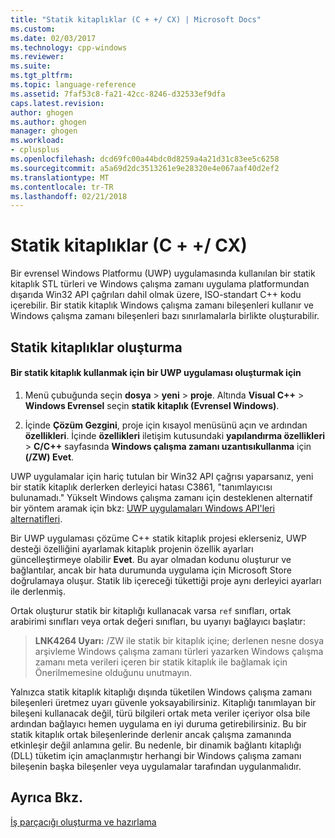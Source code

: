 ```yaml
---
title: "Statik kitaplıklar (C + +/ CX) | Microsoft Docs"
ms.custom: 
ms.date: 02/03/2017
ms.technology: cpp-windows
ms.reviewer: 
ms.suite: 
ms.tgt_pltfrm: 
ms.topic: language-reference
ms.assetid: 7faf53c8-fa21-42cc-8246-d32533ef9dfa
caps.latest.revision: 
author: ghogen
ms.author: ghogen
manager: ghogen
ms.workload:
- cplusplus
ms.openlocfilehash: dcd69fc00a44bdc0d8259a4a21d31c83ee5c6258
ms.sourcegitcommit: a5a69d2dc3513261e9e28320e4e067aaf40d2ef2
ms.translationtype: MT
ms.contentlocale: tr-TR
ms.lasthandoff: 02/21/2018
---
```

# <a name="static-libraries-ccx"></a>Statik kitaplıklar (C + +/ CX)
Bir evrensel Windows Platformu (UWP) uygulamasında kullanılan bir statik kitaplık STL türleri ve Windows çalışma zamanı uygulama platformundan dışarıda Win32 API çağrıları dahil olmak üzere, ISO-standart C++ kodu içerebilir. Bir statik kitaplık Windows çalışma zamanı bileşenleri kullanır ve Windows çalışma zamanı bileşenleri bazı sınırlamalarla birlikte oluşturabilir.  
  
## <a name="creating-static-libraries"></a>Statik kitaplıklar oluşturma  
  
#### <a name="to-create-a-static-library-for-use-in-a-uwp-app"></a>Bir statik kitaplık kullanmak için bir UWP uygulaması oluşturmak için  
  
1.  Menü çubuğunda seçin **dosya** > **yeni** > **proje**. Altında **Visual C++** > **Windows Evrensel** seçin **statik kitaplık (Evrensel Windows)**.  
  
2.  İçinde **Çözüm Gezgini**, proje için kısayol menüsünü açın ve ardından **özellikleri**. İçinde **özellikleri** iletişim kutusundaki **yapılandırma özellikleri** > **C/C++** sayfasında **Windows çalışma zamanı uzantısıkullanma** için **(/ZW) Evet**.  
  
 UWP uygulamalar için hariç tutulan bir Win32 API çağrısı yaparsanız, yeni bir statik kitaplık derlerken derleyici hatası C3861, "tanımlayıcısı bulunamadı." Yükselt Windows çalışma zamanı için desteklenen alternatif bir yöntem aramak için bkz: [UWP uygulamaları Windows API'leri alternatifleri](/uwp/win32-and-com/alternatives-to-windows-apis-uwp).  
  
 Bir UWP uygulaması çözüme C++ statik kitaplık projesi eklerseniz, UWP desteği özelliğini ayarlamak kitaplık projenin özellik ayarları güncelleştirmeye olabilir **Evet**. Bu ayar olmadan kodunu oluşturur ve bağlantılar, ancak bir hata durumunda uygulama için Microsoft Store doğrulamaya oluşur. Statik lib içereceği tükettiği proje aynı derleyici ayarları ile derlenmiş.  
  
 Ortak oluşturur statik bir kitaplığı kullanacak varsa `ref` sınıfları, ortak arabirimi sınıfları veya ortak değeri sınıfları, bu uyarıyı bağlayıcı başlatır:  
  
> **LNK4264 Uyarı:** /ZW ile statik bir kitaplık içine; derlenen nesne dosya arşivleme Windows çalışma zamanı türleri yazarken Windows çalışma zamanı meta verileri içeren bir statik kitaplık ile bağlamak için Önerilmemesine olduğunu unutmayın.  
  
 Yalnızca statik kitaplık kitaplığı dışında tüketilen Windows çalışma zamanı bileşenleri üretmez uyarı güvenle yoksayabilirsiniz. Kitaplığı tanımlayan bir bileşeni kullanacak değil, türü bilgileri ortak meta veriler içeriyor olsa bile ardından bağlayıcı hemen uygulama en iyi duruma getirebilirsiniz. Bu bir statik kitaplık ortak bileşenlerinde derlenir ancak çalışma zamanında etkinleşir değil anlamına gelir. Bu nedenle, bir dinamik bağlantı kitaplığı (DLL) tüketim için amaçlanmıştır herhangi bir Windows çalışma zamanı bileşenin başka bileşenler veya uygulamalar tarafından uygulanmalıdır.  
  
## <a name="see-also"></a>Ayrıca Bkz.  
 [İş parçacığı oluşturma ve hazırlama](../cppcx/threading-and-marshaling-c-cx.md)